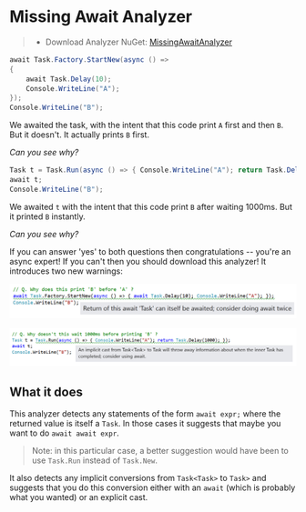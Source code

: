 ﻿Missing Await Analyzer
========================

> * Download Analyzer NuGet: [MissingAwaitAnalyzer](https://www.nuget.org/packages/MissingAwaitAnalyzer)

```cs
await Task.Factory.StartNew(async () =>
{
    await Task.Delay(10);
    Console.WriteLine("A");
});
Console.WriteLine("B");
```

We awaited the task, with the intent that this code print `A` first and then `B`. But it doesn't. It actually prints `B` first.

*Can you see why?*

```cs
Task t = Task.Run(async () => { Console.WriteLine("A"); return Task.Delay(1000); });
await t;
Console.WriteLine("B");
```

We awaited `t` with the intent that this code print `B` after waiting 1000ms. But it printed `B` instantly.

*Can you see why?*

If you can answer 'yes' to both questions then congratulations -- you're an async expert!
If you can't then you should download this analyzer! It introduces two new warnings:

![warn when the return type of an await statement is itself a Task](demo1.png)

![warn on implicit conversion from Task<Task> to Task](demo2.png)



## What it does

This analyzer detects any statements of the form `await expr;` where the returned
value is itself a `Task`. In those cases it suggests that maybe you want to do `await await expr`.

> Note: in this particular case, a better suggestion would have been to use `Task.Run` instead of `Task.New`.

It also detects any implicit conversions from `Task<Task>` to `Task>`
and suggests that you do this conversion either with an `await` (which is probably what you wanted)
or an explicit cast.

